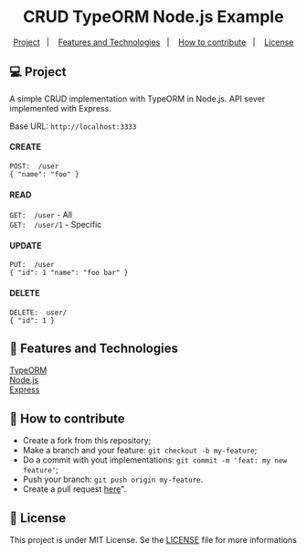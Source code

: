 <h1 align="center">
    CRUD TypeORM Node.js Example
</h1>

<p align="center">
  <a href="#-project">Project</a>&nbsp;&nbsp;&nbsp;|&nbsp;&nbsp;&nbsp;
  <a href="#-features-and-technologies">Features and Technologies</a>&nbsp;&nbsp;&nbsp;|&nbsp;&nbsp;&nbsp;
  <a href="#-how-to-contribute">How to contribute</a>&nbsp;&nbsp;&nbsp;|&nbsp;&nbsp;&nbsp;
  <a href="#-license">License</a>
</p>

## 💻 Project

A simple CRUD implementation with TypeORM in Node.js. API sever implemented with Express.
<br>

Base URL: `http://localhost:3333`


#### CREATE
`POST:  /user`<br>
`{ "name": "foo" }`
<br>

#### READ
`GET:  /user` - All<br>
`GET:  /user/1` - Specific
<br>

#### UPDATE
`PUT:  /user`<br>
`{ "id": 1 "name": "foo bar" } `
<br>

#### DELETE
`DELETE:  user/`<br>
`{ "id": 1 } `
<br>


## 🚀 Features and Technologies

[TypeORM](https://typeorm.io/)
<br>
[Node.js](https://nodejs.org/en/docs/)
<br>
[Express](https://expressjs.com)

## 🤔 How to contribute

- Create a fork from this repository;
- Make a branch and your feature: `git checkout -b my-feature`;
- Do a commit with yout implementations: `git commit -m 'feat: my new feature'`;
- Push your branch: `git push origin my-feature`.
- Create a pull request [here](https://github.com/SidiBecker/typeorm-nodejs-crud/pulls)".

## 📝 License

This project is under MIT License. Se the [LICENSE](LICENSE) file for more informations
